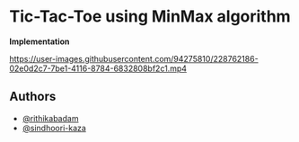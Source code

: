 # Tic-Tac-Toe using MinMax algorithm


**Implementation**


https://user-images.githubusercontent.com/94275810/228762186-02e0d2c7-7be1-4116-8784-6832808bf2c1.mp4

## Authors

- [@rithikabadam](https://github.com/rithikabadam)
- [@sindhoori-kaza](https://github.com/sindhoori-kaza)
